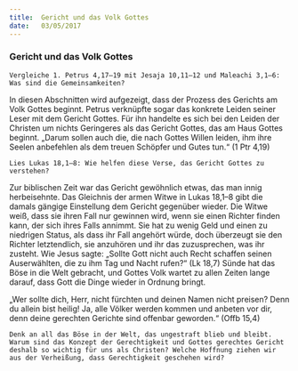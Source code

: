 ```yaml
---
title:  Gericht und das Volk Gottes
date:   03/05/2017
---
```


### Gericht und das Volk Gottes 

`Vergleiche 1. Petrus 4,17–19 mit Jesaja 10,11–12 und Maleachi 3,1–6: Was sind die Gemeinsamkeiten?` 

In diesen Abschnitten wird aufgezeigt, dass der Prozess des Gerichts am Volk Gottes beginnt. Petrus verknüpfte sogar das konkrete Leiden seiner Leser mit dem Gericht Gottes. Für ihn handelte es sich bei den Leiden der Christen um nichts Geringeres als das Gericht Gottes, das am Haus Gottes beginnt. „Darum sollen auch die, die nach Gottes Willen leiden, ihm ihre Seelen anbefehlen als dem treuen Schöpfer und Gutes tun.“ (1 Ptr 4,19) 

`Lies Lukas 18,1–8: Wie helfen diese Verse, das Gericht Gottes zu verstehen?` 

Zur biblischen Zeit war das Gericht gewöhnlich etwas, das man innig herbeisehnte. Das Gleichnis der armen Witwe in Lukas 18,1–8 gibt die damals gängige Einstellung dem Gericht gegenüber wieder. Die Witwe weiß, dass sie ihren Fall nur gewinnen wird, wenn sie einen Richter finden kann, der sich ihres Falls annimmt. Sie hat zu wenig Geld und einen zu niedrigen Status, als dass ihr Fall angehört würde, doch überzeugt sie den Richter letztendlich, sie anzuhören und ihr das zuzusprechen, was ihr zusteht. Wie Jesus sagte: „Sollte Gott nicht auch Recht schaffen seinen Auserwählten, die zu ihm Tag und Nacht rufen?“ (Lk 18,7) Sünde hat das Böse in die Welt gebracht, und Gottes Volk wartet zu allen Zeiten lange darauf, dass Gott die Dinge wieder in Ordnung bringt. 

„Wer sollte dich, Herr, nicht fürchten und deinen Namen nicht preisen? Denn du allein bist heilig! Ja, alle Völker werden kommen und anbeten vor dir, denn deine gerechten Gerichte sind offenbar geworden.“ (Offb 15,4) 

`Denk an all das Böse in der Welt, das ungestraft blieb und bleibt. Warum sind das Konzept der Gerechtigkeit und Gottes gerechtes Gericht deshalb so wichtig für uns als Christen? Welche Hoffnung ziehen wir aus der Verheißung, dass Gerechtigkeit geschehen wird?` 
